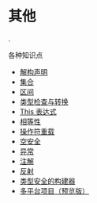 # 其他

.

各种知识点

- [解构声明](multi-declarations.md)
- [集合](collections.md)
- [区间](ranges.md)
- [类型检查与转换](typecasts.md)
- [This 表达式](this-expressions.md)
- [相等性](equality.md)
- [操作符重载](operator-overloading.md)
- [空安全](null-safety.md)
- [异常](exceptions.md)
- [注解](annotations.md)
- [反射](reflection.md)
- [类型安全的构建器](type-safe-builders.md)
- [多平台项目（预览版）](multiplatform.md)
